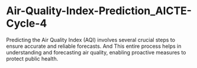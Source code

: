 # Air-Quality-Index-Prediction_AICTE-Cycle-4
Predicting the Air Quality Index (AQI) involves several crucial steps to ensure accurate and reliable forecasts. And This entire process helps in understanding and forecasting air quality, enabling proactive measures to protect public health.
